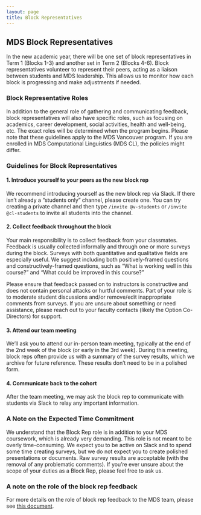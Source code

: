 ```yaml
---
layout: page
title: Block Representatives
---
```


## MDS Block Representatives

In the new academic year, there will be one set of block representatives in Term 1 (Blocks 1-3) and another set in Term 2 (Blocks 4-6). Block representatives volunteer to represent their peers, acting as a liaison between students and MDS leadership. This allows us to monitor how each block is progressing and make adjustments if needed.

### Block Representative Roles

In addition to the general role of gathering and communicating feedback, block representatives will also have specific roles, such as focusing on academics, career development, social activities, health and well-being, etc. The exact roles will be determined when the program begins. Please note that these guidelines apply to the MDS Vancouver program. If you are enrolled in MDS Computational Linguistics (MDS CL), the policies might differ.

### Guidelines for Block Representatives

#### 1. Introduce yourself to your peers as the new block rep

We recommend introducing yourself as the new block rep via Slack. If there isn’t already a “students only” channel, please create one. You can try creating a private channel and then type `/invite @v-students` or `/invite @cl-students` to invite all students into the channel.

#### 2. Collect feedback throughout the block

Your main responsibility is to collect feedback from your classmates. Feedback is usually collected informally and through one or more surveys during the block. Surveys with both quantitative and qualitative fields are especially useful. We suggest including both positively-framed questions and constructively-framed questions, such as “What is working well in this course?” and “What could be improved in this course?”

Please ensure that feedback passed on to instructors is constructive and does not contain personal attacks or hurtful comments. Part of your role is to moderate student discussions and/or remove/edit inappropriate comments from surveys. If you are unsure about something or need assistance, please reach out to your faculty contacts (likely the Option Co-Directors) for support.

#### 3. Attend our team meeting

We’ll ask you to attend our in-person team meeting, typically at the end of the 2nd week of the block (or early in the 3rd week). During this meeting, block reps often provide us with a summary of the survey results, which we archive for future reference. These results don’t need to be in a polished form.

#### 4. Communicate back to the cohort

After the team meeting, we may ask the block rep to communicate with students via Slack to relay any important information.

### A Note on the Expected Time Commitment

We understand that the Block Rep role is in addition to your MDS coursework, which is already very demanding. This role is not meant to be overly time-consuming. We expect you to be active on Slack and to spend some time creating surveys, but we do not expect you to create polished presentations or documents. Raw survey results are acceptable (with the removal of any problematic comments). If you’re ever unsure about the scope of your duties as a Block Rep, please feel free to ask us.

### A note on the role of the block rep feedback

For more details on the role of block rep feedback to the MDS team, please see [this document](/resources_pages/student_feedback).
